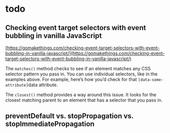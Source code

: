 # todo

## Checking event target selectors with event bubbling in vanilla JavaScript

[https://gomakethings.com/checking-event-target-selectors-with-event-bubbling-in-vanilla-javascript/](https://gomakethings.com/checking-event-target-selectors-with-event-bubbling-in-vanilla-javascript/)

The `matches()` method checks to see if an element matches any CSS selector pattern you pass in. You can use individual selectors, like in the examples above. For example, here’s how you’d check for that `[data-some-attribute]`data attribute.

The `closest()` method provides a way around this issue. It looks for the closest matching parent to an element that has a selector that you pass in.

## preventDefault vs. stopPropagation vs. stopImmediatePropagation

